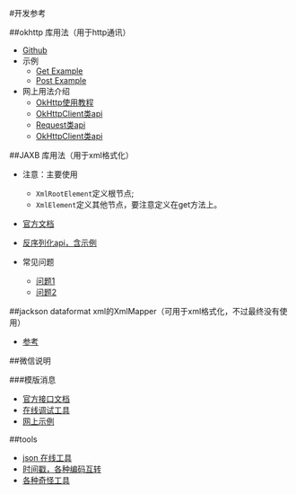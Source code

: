 #开发参考

##okhttp 库用法（用于http通讯）
- [Github](https://github.com/square/okhttp)
- 示例
    - [Get Example](https://github.com/square/okhttp/blob/master/samples/guide/src/main/java/okhttp3/guide/GetExample.java)
    - [Post Example](https://github.com/square/okhttp/blob/master/samples/guide/src/main/java/okhttp3/guide/PostExample.java)
- 网上用法介绍
    - [OkHttp使用教程](http://www.jcodecraeer.com/a/anzhuokaifa/androidkaifa/2015/0106/2275.html)
    - [OkHttpClient类api](https://square.github.io/okhttp/3.x/okhttp/okhttp3/OkHttpClient.html)
    - [Request类api](https://square.github.io/okhttp/3.x/okhttp/okhttp3/Request.html)
    - [OkHttpClient类api]()

##JAXB 库用法（用于xml格式化）
- 注意：主要使用
    - `XmlRootElement`定义根节点;
    - `XmlElement`定义其他节点，要注意定义在get方法上。
    
- [官方文档](https://jaxb.java.net/tutorial/index.html)
- [反序列化api，含示例](https://docs.oracle.com/javase/7/docs/api/javax/xml/bind/Unmarshaller.html)
- 常见问题
    - [问题1](http://stackoverflow.com/questions/41875849/how-to-unmarshal-nested-child-elements-in-java-with-same-tag-name)
    - [问题2](http://stackoverflow.com/questions/16364547/how-to-parse-xml-to-java-object)

##jackson dataformat xml的XmlMapper（可用于xml格式化，不过最终没有使用）
- [参考](http://www.sojson.com/yasuoyihang.html)

##微信说明

###模版消息
- [官方接口文档](http://mp.weixin.qq.com/debug/cgi-bin/readtmpl?t=tmplmsg/faq_tmpl)
- [在线调试工具](https://mp.weixin.qq.com/debug/cgi-bin/apiinfo?t=index&type=%E6%B6%88%E6%81%AF%E6%8E%A5%E5%8F%A3%E8%B0%83%E8%AF%95&form=%E6%96%87%E6%9C%AC%E6%B6%88%E6%81%AF)
- [网上示例](http://www.cnblogs.com/txw1958/p/wechat-template-message.html)

##tools
- [json 在线工具](http://www.sojson.com/yasuoyihang.html)
- [时间戳，各种编码互转](http://tool.chinaz.com/Tools/unixtime.aspx)
- [各种奇怪工具](http://tool.lu/c/developer)

